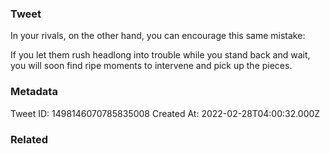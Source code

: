 ### Tweet
In your rivals, on the other hand, you can encourage this same mistake:

If you let them rush headlong into trouble while you stand back and wait, you will soon find ripe moments to intervene and pick up the pieces.

### Metadata
Tweet ID: 1498146070785835008
Created At: 2022-02-28T04:00:32.000Z

### Related

